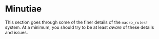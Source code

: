 # Minutiae

This section goes through some of the finer details of the `macro_rules!` system. At a minimum, you should
try to be at least *aware* of these details and issues.
